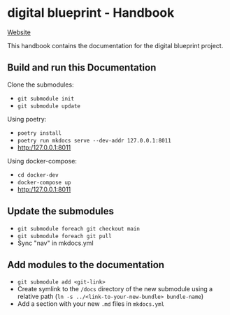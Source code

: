 # digital blueprint - Handbook

[Website](https://handbook.digital-blueprint.org/)

This handbook contains the documentation for the digital blueprint project.

## Build and run this Documentation
Clone the submodules:

* `git submodule init`
* `git submodule update`

Using poetry:

* `poetry install`
* `poetry run mkdocs serve --dev-addr 127.0.0.1:8011`
* <http:/127.0.0.1:8011>

Using docker-compose:

* `cd docker-dev`
* `docker-compose up`
* <http:/127.0.0.1:8011>

## Update the submodules

* `git submodule foreach git checkout main`
* `git submodule foreach git pull`
* Sync "nav" in mkdocs.yml

## Add modules to the documentation
* `git submodule add <git-link>`
* Create symlink to the `/docs` directory of the new submodule using  a relative path (`ln -s ../<link-to-your-new-bundle> bundle-name`)
* Add a section with your new `.md` files in `mkdocs.yml` 
